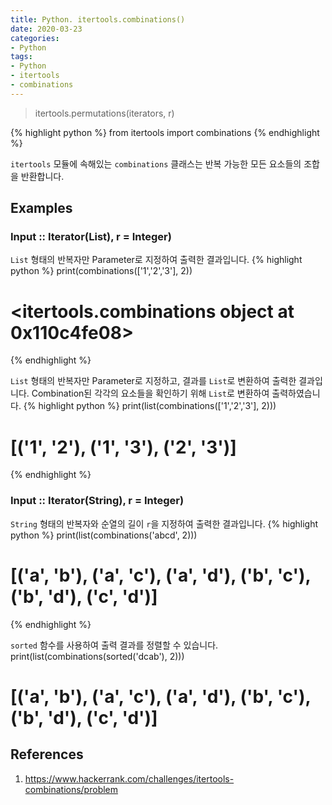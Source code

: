 ```yaml
---
title: Python. itertools.combinations()
date: 2020-03-23
categories:
- Python
tags:
- Python
- itertools
- combinations
---
```


> itertools.permutations(iterators, r)

{% highlight python %}
from itertools import combinations
{% endhighlight %}

`itertools` 모듈에 속해있는 `combinations` 클래스는 반복 가능한 모든 요소들의 조합을 반환합니다.

## Examples

### Input :: Iterator(List), r = Integer)
`List` 형태의 반복자만 Parameter로 지정하여 출력한 결과입니다.
{% highlight python %}
print(combinations(['1','2','3'], 2))
# <itertools.combinations object at 0x110c4fe08>
{% endhighlight %}

`List` 형태의 반복자만 Parameter로 지정하고, 결과를 `List`로 변환하여 출력한 결과입니다.
Combination된 각각의 요소들을 확인하기 위해 `List`로 변환하여 출력하였습니다.
{% highlight python %}
print(list(combinations(['1','2','3'], 2)))
# [('1', '2'), ('1', '3'), ('2', '3')]
{% endhighlight %}

### Input :: Iterator(String), r = Integer)
`String` 형태의 반복자와 순열의 길이 `r`을 지정하여 출력한 결과입니다.
{% highlight python %}
print(list(combinations('abcd', 2)))
# [('a', 'b'), ('a', 'c'), ('a', 'd'), ('b', 'c'), ('b', 'd'), ('c', 'd')]
{% endhighlight %}

`sorted` 함수를 사용하여 출력 결과를 정렬할 수 있습니다.
print(list(combinations(sorted('dcab'), 2)))
# [('a', 'b'), ('a', 'c'), ('a', 'd'), ('b', 'c'), ('b', 'd'), ('c', 'd')]

## References
1. https://www.hackerrank.com/challenges/itertools-combinations/problem